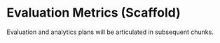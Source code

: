 # Evaluation Metrics (Scaffold)

Evaluation and analytics plans will be articulated in subsequent chunks.
